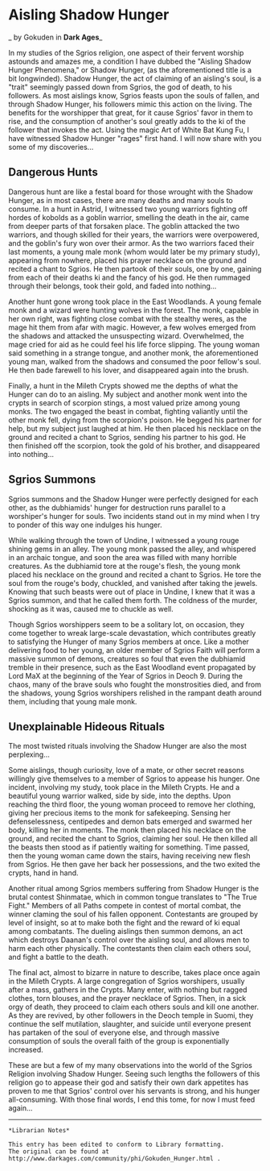 # Aisling Shadow Hunger

_ by Gokuden in **Dark Ages**_

In my studies of the Sgrios religion, one aspect of their fervent worship
astounds and amazes me, a condition I have dubbed the "Aisling Shadow Hunger
Phenomena," or Shadow Hunger, (as the aforementioned title is a bit
longwinded). Shadow Hunger, the act of claiming of an aisling's soul, is a
"trait" seemingly passed down from Sgrios, the god of death, to his followers.
As most aislings know, Sgrios feasts upon the souls of fallen, and through
Shadow Hunger, his followers mimic this action on the living. The benefits for
the worshipper that great, for it cause Sgrios' favor in them to rise, and the
consumption of another's soul greatly adds to the ki of the follower that
invokes the act. Using the magic Art of White Bat Kung Fu, I have witnessed
Shadow Hunger "rages" first hand. I will now share with you some of my
discoveries...

## Dangerous Hunts

Dangerous hunt are like a festal board for those wrought with the Shadow
Hunger, as in most cases, there are many deaths and many souls to consume. In a
hunt in Astrid, I witnessed two young warriors fighting off hordes of kobolds
as a goblin warrior, smelling the death in the air, came from deeper parts of
that forsaken place. The goblin attacked the two warriors, and though skilled
for their years, the warriors were overpowered, and the goblin's fury won over
their armor. As the two warriors faced their last moments, a young male monk
(whom would later be my primary study), appearing from nowhere, placed his
prayer necklace on the ground and recited a chant to Sgrios. He then partook of
their souls, one by one, gaining from each of their deaths ki and the fancy of
his god. He then rummaged through their belongs, took their gold, and faded
into nothing...

Another hunt gone wrong took place in the East Woodlands. A young female monk
and a wizard were hunting wolves in the forest. The monk, capable in her own
right, was fighting close combat with the stealthy weres, as the mage hit them
from afar with magic. However, a few wolves emerged from the shadows and
attacked the unsuspecting wizard. Overwhelmed, the mage cried for aid as he
could feel his life force slipping. The young woman said something in a strange
tongue, and another monk, the aforementioned young man, walked from the shadows
and consumed the poor fellow's soul. He then bade farewell to his lover, and
disappeared again into the brush.

Finally, a hunt in the Mileth Crypts showed me the depths of what the Hunger
can do to an aisling. My subject and another monk went into the crypts in
search of scorpion stings, a most valued prize among young monks. The two
engaged the beast in combat, fighting valiantly until the other monk fell,
dying from the scorpion's poison. He begged his partner for help, but my
subject just laughed at him. He then placed his necklace on the ground and
recited a chant to Sgrios, sending his partner to his god. He then finished off
the scorpion, took the gold of his brother, and disappeared into nothing...

## Sgrios Summons

Sgrios summons and the Shadow Hunger were perfectly designed for each other, as
the dubhiamids' hunger for destruction runs parallel to a worshiper's hunger
for souls. Two incidents stand out in my mind when I try to ponder of this way
one indulges his hunger.

While walking through the town of Undine, I witnessed a young rouge shining
gems in an alley. The young monk passed the alley, and whispered in an archaic
tongue, and soon the area was filled with many horrible creatures. As the
dubhiamid tore at the rouge's flesh, the young monk placed his necklace on the
ground and recited a chant to Sgrios. He tore the soul from the rouge's body,
chuckled, and vanished after taking the jewels. Knowing that such beasts were
out of place in Undine, I knew that it was a Sgrios summon, and that he called
them forth. The coldness of the murder, shocking as it was, caused me to
chuckle as well.

Though Sgrios worshippers seem to be a solitary lot, on occasion, they come
together to wreak large-scale devastation, which contributes greatly to
satisfying the Hunger of many Sgrios members at once. Like a mother delivering
food to her young, an older member of Sgrios Faith will perform a massive
summon of demons, creatures so foul that even the dubhiamid tremble in their
presence, such as the East Woodland event propagated by Lord MaX at the
beginning of the Year of Sgrios in Deoch 9. During the chaos, many of the brave
souls who fought the monstrosities died, and from the shadows, young Sgrios
worshipers relished in the rampant death around them, including that young male
monk.

## Unexplainable Hideous Rituals

The most twisted rituals involving the Shadow Hunger are also the most
perplexing...

Some aislings, though curiosity, love of a mate, or other secret reasons
willingly give themselves to a member of Sgrios to appease his hunger. One
incident, involving my study, took place in the Mileth Crypts. He and a
beautiful young warrior walked, side by side, into the depths. Upon reaching
the third floor, the young woman proceed to remove her clothing, giving her
precious items to the monk for safekeeping. Sensing her defenselessness,
centipedes and demon bats emerged and swarmed her body, killing her in moments.
The monk then placed his necklace on the ground, and recited the chant to
Sgrios, claiming her soul. He then killed all the beasts then stood as if
patiently waiting for something. Time passed, then the young woman came down
the stairs, having receiving new flesh from Sgrios. He then gave her back her
possessions, and the two exited the crypts, hand in hand.

Another ritual among Sgrios members suffering from Shadow Hunger is the brutal
contest Shinmatae, which in common tongue translates to "The True Fight."
Members of all Paths compete in contest of mortal combat, the winner claming
the soul of his fallen opponent. Contestants are grouped by level of insight,
so at to make both the fight and the reward of ki equal among combatants. The
dueling aislings then summon demons, an act which destroys Daanan's control
over the aisling soul, and allows men to harm each other physically. The
contestants then claim each others soul, and fight a battle to the death.

The final act, almost to bizarre in nature to describe, takes place once again
in the Mileth Crypts. A large congregation of Sgrios worshipers, usually after
a mass, gathers in the Crypts. Many enter, with nothing but ragged clothes,
torn blouses, and the prayer necklace of Sgrios. Then, in a sick orgy of death,
they proceed to claim each others souls and kill one another. As they are
revived, by other followers in the Deoch temple in Suomi, they continue the
self mutilation, slaughter, and suicide until everyone present has partaken of
the soul of everyone else, and through massive consumption of souls the overall
faith of the group is exponentially increased.

These are but a few of my many observations into the world of the Sgrios
Religion involving Shadow Hunger. Seeing such lengths the followers of this
religion go to appease their god and satisfy their own dark appetites has
proven to me that Sgrios' control over his servants is strong, and his hunger
all-consuming. With those final words, I end this tome, for now I must feed
again...

***

```
*Librarian Notes*

This entry has been edited to conform to Library formatting.
The original can be found at http://www.darkages.com/community/phi/Gokuden_Hunger.html .
```

